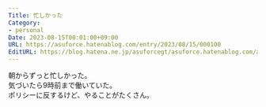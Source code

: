 ```yaml
---
Title: 忙しかった
Category:
- personal
Date: 2023-08-15T00:01:00+09:00
URL: https://asuforce.hatenablog.com/entry/2023/08/15/000100
EditURL: https://blog.hatena.ne.jp/asuforcegt/asuforce.hatenablog.com/atom/entry/820878482958462389
---
```


朝からずっと忙しかった。  
気づいたら9時前まで働いていた。  
ポリシーに反するけど、やることがたくさん。
